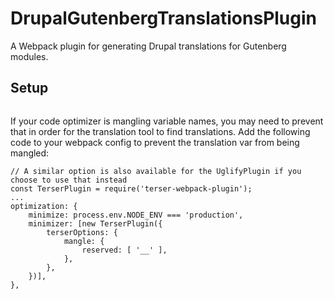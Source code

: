 # DrupalGutenbergTranslationsPlugin

A Webpack plugin for generating Drupal translations for Gutenberg modules.

## Setup
```
```

If your code optimizer is mangling variable names, you may need to prevent that in order for the translation tool to find translations.
Add the following code to your webpack config to prevent the translation var from being mangled:
```
// A similar option is also available for the UglifyPlugin if you choose to use that instead
const TerserPlugin = require('terser-webpack-plugin');
...
optimization: {
	minimize: process.env.NODE_ENV === 'production',
	minimizer: [new TerserPlugin({
		terserOptions: {
			mangle: {
				reserved: [ '__' ],
			},
		},
	})],
},
```
